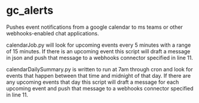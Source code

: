 # gc_alerts
Pushes event notifications from a google calendar to ms teams or other webhooks-enabled chat applications.

  calendarJob.py will look for upcoming events every 5 minutes with a range of 15 minutes.
    If there is an upcoming event this script will draft a message in json and push that message to a webhooks connector specified in line 11.
  
  calendarDailySummary.py is written to run at 7am through cron and look for events that happen between that time and midnight of that day. 
    If there are any upcoming events that day this script will draft a message for each upcoming event and push that message to a webhooks connector specified in line 11. 
